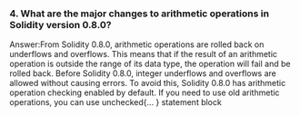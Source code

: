 ### 4. What are the major changes to arithmetic operations in Solidity version 0.8.0?
Answer:From Solidity 0.8.0, arithmetic operations are rolled back on underflows and overflows. This means that if the result of an arithmetic operation is outside the range of its data type, the operation will fail and be rolled back. Before Solidity 0.8.0, 
integer underflows and overflows are allowed without causing errors. To avoid this, Solidity 0.8.0 has arithmetic operation checking enabled by default. If you need to use old arithmetic operations, you can use unchecked{... } statement block
